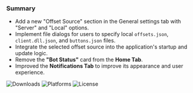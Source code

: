 ### Summary

- Add a new "Offset Source" section in the General settings tab with "Server" and "Local" options.
- Implement file dialogs for users to specify local `offsets.json`, `client.dll.json`, and `buttons.json` files.
- Integrate the selected offset source into the application's startup and update logic.
- Remove the **"Bot Status"** card from the **Home Tab**.
- Improved the **Notifications Tab** to improve its appearance and user experience.

![Downloads](https://img.shields.io/github/downloads/Jesewe/VioletWing/v1.2.8.3/total?style=for-the-badge&logo=github&color=D5006D) ![Platforms](https://img.shields.io/badge/platform-Windows-blue?style=for-the-badge&color=D5006D) ![License](https://img.shields.io/github/license/jesewe/cs2-triggerbot?style=for-the-badge&color=D5006D)
